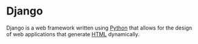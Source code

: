 # Django

Django is a web framework written using [Python](/encyclopedia/wiki/Python) that allows for the design of web applications that generate [HTML](/encyclopedia/wiki/HTML) dynamically.
